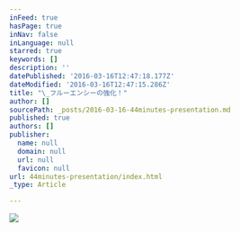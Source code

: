 ```yaml
---
inFeed: true
hasPage: true
inNav: false
inLanguage: null
starred: true
keywords: []
description: ''
datePublished: '2016-03-16T12:47:18.177Z'
dateModified: '2016-03-16T12:47:15.286Z'
title: "\_フルーエンシーの強化！"
author: []
sourcePath: _posts/2016-03-16-44minutes-presentation.md
published: true
authors: []
publisher:
  name: null
  domain: null
  url: null
  favicon: null
url: 44minutes-presentation/index.html
_type: Article

---
```

![](https://the-grid-user-content.s3-us-west-2.amazonaws.com/4ff65f41-0ecc-4371-a405-4f6d9ea3ec88.jpg)